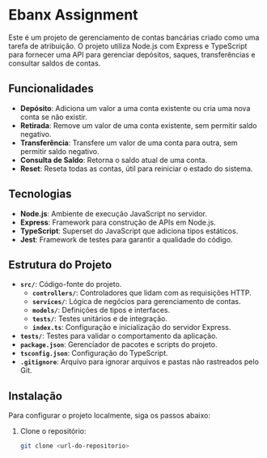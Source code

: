 # Ebanx Assignment

Este é um projeto de gerenciamento de contas bancárias criado como uma tarefa de atribuição. O projeto utiliza Node.js com Express e TypeScript para fornecer uma API para gerenciar depósitos, saques, transferências e consultar saldos de contas.

## Funcionalidades

- **Depósito**: Adiciona um valor a uma conta existente ou cria uma nova conta se não existir.
- **Retirada**: Remove um valor de uma conta existente, sem permitir saldo negativo.
- **Transferência**: Transfere um valor de uma conta para outra, sem permitir saldo negativo.
- **Consulta de Saldo**: Retorna o saldo atual de uma conta.
- **Reset**: Reseta todas as contas, útil para reiniciar o estado do sistema.

## Tecnologias

- **Node.js**: Ambiente de execução JavaScript no servidor.
- **Express**: Framework para construção de APIs em Node.js.
- **TypeScript**: Superset do JavaScript que adiciona tipos estáticos.
- **Jest**: Framework de testes para garantir a qualidade do código.

## Estrutura do Projeto

- **`src/`**: Código-fonte do projeto.
  - **`controllers/`**: Controladores que lidam com as requisições HTTP.
  - **`services/`**: Lógica de negócios para gerenciamento de contas.
  - **`models/`**: Definições de tipos e interfaces.
  - **`tests/`**: Testes unitários e de integração.
  - **`index.ts`**: Configuração e inicialização do servidor Express.
- **`tests/`**: Testes para validar o comportamento da aplicação.
- **`package.json`**: Gerenciador de pacotes e scripts do projeto.
- **`tsconfig.json`**: Configuração do TypeScript.
- **`.gitignore`**: Arquivo para ignorar arquivos e pastas não rastreados pelo Git.

## Instalação

Para configurar o projeto localmente, siga os passos abaixo:

1. Clone o repositório:

   ```bash
   git clone <url-do-repositorio>
